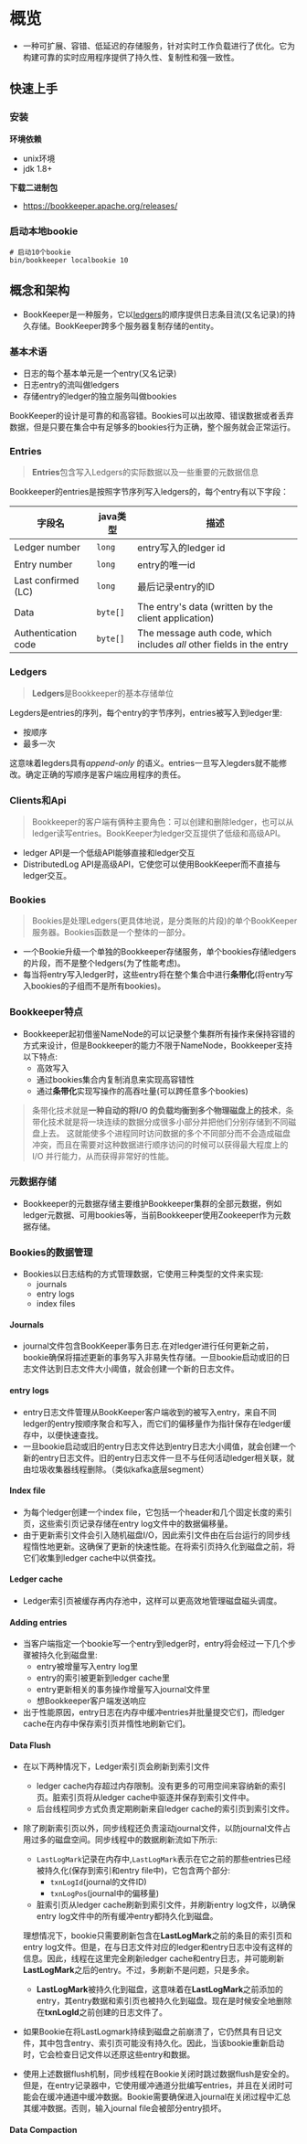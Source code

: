 # 概览

* 一种可扩展、容错、低延迟的存储服务，针对实时工作负载进行了优化。它为构建可靠的实时应用程序提供了持久性、复制性和强一致性。

## 快速上手

### 安装

**环境依赖**

* unix环境
* jdk 1.8+

**下载二进制包**

* https://bookkeeper.apache.org/releases/

### 启动本地bookie

```shell
# 启动10个bookie
bin/bookkeeper localbookie 10
```

## 概念和架构

* BookKeeper是一种服务，它以[ledgers](https://bookkeeper.apache.org/docs/getting-started/concepts/#ledgers)的顺序提供日志条目流(又名记录)的持久存储。BookKeeper跨多个服务器复制存储的entity。

### 基本术语

* 日志的每个基本单元是一个entry(又名记录)
* 日志entry的流叫做ledgers
* 存储entry的ledger的独立服务叫做bookies

BookKeeper的设计是可靠的和高容错。Bookies可以出故障、错误数据或者丢弃数据，但是只要在集合中有足够多的bookies行为正确，整个服务就会正常运行。

### Entries

> **Entries**包含写入Ledgers的实际数据以及一些重要的元数据信息

Bookkeeper的entries是按照字节序列写入ledgers的，每个entry有以下字段：

| 字段名              | java类型 | 描述                                                         |
| ------------------- | -------- | ------------------------------------------------------------ |
| Ledger number       | `long`   | entry写入的ledger id                                         |
| Entry number        | `long`   | entry的唯一id                                                |
| Last confirmed (LC) | `long`   | 最后记录entry的ID                                            |
| Data                | `byte[]` | The entry's data (written by the client application)         |
| Authentication code | `byte[]` | The message auth code, which includes *all* other fields in the entry |

### Ledgers

> **Ledgers**是Bookkeeper的基本存储单位

Legders是entries的序列，每个entry的字节序列，entries被写入到ledger里:

* 按顺序
* 最多一次

这意味着legders具有*append-only* 的语义。entries一旦写入legders就不能修改。确定正确的写顺序是客户端应用程序的责任。

### Clients和Api

> Bookkeeper的客户端有俩种主要角色：可以创建和删除ledger，也可以从ledger读写entries。BookKeeper为ledger交互提供了低级和高级API。

* ledger API是一个低级API能够直接和ledger交互
* DistributedLog API是高级API，它使您可以使用BookKeeper而不直接与ledger交互。

### Bookies

> Bookies是处理Ledgers(更具体地说，是分类账的片段)的单个BookKeeper服务器。Bookies函数是一个整体的一部分。

* 一个Bookie升级一个单独的Bookkeeper存储服务，单个bookies存储ledgers的片段，而不是整个ledgers(为了性能考虑)。
* 每当将entry写入ledger时，这些entry将在整个集合中进行**条带化**(将entry写入bookies的子组而不是所有bookies)。

### Bookkeeper特点

* Bookkeeper起初借鉴NameNode的可以记录整个集群所有操作来保持容错的方式来设计，但是Bookkeeper的能力不限于NameNode，Bookkeeper支持以下特点:
  * 高效写入
  * 通过bookies集合内复制消息来实现高容错性
  * 通过**条带化**实现写操作的高吞吐量(可以跨任意多个bookies)

> 条带化技术就是**一种自动的将I/O 的负载均衡到多个物理磁盘上的技术**，条带化技术就是将一块连续的数据分成很多小部分并把他们分别存储到不同磁盘上去。 这就能使多个进程同时访问数据的多个不同部分而不会造成磁盘冲突，而且在需要对这种数据进行顺序访问的时候可以获得最大程度上的I/O 并行能力，从而获得非常好的性能。

### 元数据存储

* Bookkeeper的元数据存储主要维护Bookkeeper集群的全部元数据，例如ledger元数据、可用bookies等，当前Bookkeeper使用Zookeeper作为元数据存储。

### Bookies的数据管理

* Bookies以日志结构的方式管理数据，它使用三种类型的文件来实现:
  * journals
  * entry logs
  * index files

#### Journals

* journal文件包含BookKeeper事务日志.在对ledger进行任何更新之前，bookie确保将描述更新的事务写入非易失性存储。一旦bookie启动或旧的日志文件达到日志文件大小阈值，就会创建一个新的日志文件。

#### entry logs

* entry日志文件管理从BookKeeper客户端收到的被写入entry，来自不同ledger的entry按顺序聚合和写入，而它们的偏移量作为指针保存在ledger缓存中，以便快速查找。
* 一旦bookie启动或旧的entry日志文件达到entry日志大小阈值，就会创建一个新的entry日志文件。旧的entry日志文件一旦不与任何活动ledger相关联，就由垃圾收集器线程删除。（类似kafka底层segment）

#### Index file

* 为每个ledger创建一个index file，它包括一个header和几个固定长度的索引页，这些索引页记录存储在entry log文件中的数据偏移量。
* 由于更新索引文件会引入随机磁盘I/O，因此索引文件由在后台运行的同步线程惰性地更新。这确保了更新的快速性能。在将索引页持久化到磁盘之前，将它们收集到ledger cache中以供查找。

#### Ledger cache

* Ledger索引页被缓存再内存池中，这样可以更高效地管理磁盘磁头调度。

#### Adding entries

* 当客户端指定一个bookie写一个entry到ledger时，entry将会经过一下几个步骤被持久化到磁盘里:
  * entry被增量写入entry log里
  * entry的索引被更新到ledger cache里
  * entry更新相关的事务操作增量写入journal文件里
  * 想Bookkeeper客户端发送响应
* 出于性能原因，entry日志在内存中缓冲entries并批量提交它们，而ledger cache在内存中保存索引页并惰性地刷新它们。

#### Data Flush

* 在以下两种情况下，Ledger索引页会刷新到索引文件

  * ledger cache内存超过内存限制。没有更多的可用空间来容纳新的索引页。脏索引页将从ledger cache中驱逐并保存到索引文件中。
  * 后台线程同步方式负责定期刷新来自ledger cache的索引页到索引文件。

* 除了刷新索引页以外，同步线程还负责滚动journal文件，以防journal文件占用过多的磁盘空间。同步线程中的数据刷新流如下所示:

  * `LastLogMark`记录在内存中,`LastLogMark`表示在它之前的那些entries已经被持久化(保存到索引和entry file中)，它包含两个部分:
    * `txnLogId`(journal的文件ID)
    * `txnLogPos`(journal中的偏移量)
  * 脏索引页从ledger cache刷新到索引文件，并刷新entry log文件，以确保entry log文件中的所有缓冲entry都持久化到磁盘。

  理想情况下，bookie只需要刷新包含在**LastLogMark**之前的条目的索引页和entry log文件。但是，在与日志文件对应的ledger和entry日志中没有这样的信息。因此，线程在这里完全刷新ledger cache和entry日志，并可能刷新**LastLogMark**之后的entry。不过，多刷新不是问题，只是多余。

  * **LastLogMark**被持久化到磁盘，这意味着在**LastLogMark**之前添加的entry，其entry数据和索引页也被持久化到磁盘。现在是时候安全地删除在**txnLogId**之前创建的日志文件了。

* 如果Bookie在将LastLogmark持续到磁盘之前崩溃了，它仍然具有日记文件，其中包含entry、索引页可能没有持久化。因此，当该bookie重新启动时，它会检查日记文件以还原这些entry和数据。

* 使用上述数据flush机制，同步线程在Bookie关闭时跳过数据flush是安全的。但是，在entry记录器中，它使用缓冲通道分批编写entries，并且在关闭时可能会在缓冲通道中缓冲数据。Bookie需要确保进入journal在关闭过程中汇总其缓冲数据。否则，输入journal file会被部分entry损坏。

#### Data Compaction

